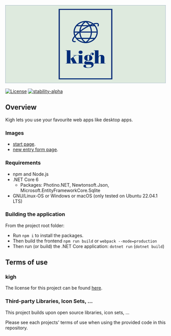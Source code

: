 ![kigh logo](doc/assets/kighMainImg.png)


[![License](https://img.shields.io/badge/License-MIT-blue)](https://opensource.org/licenses/MIT)
[![stability-alpha](https://img.shields.io/badge/stability-alpha-f4d03f.svg)](https://github.com/flomanuel/kigh)
## Overview
Kigh lets you use your favourite web apps like desktop apps.


### Images
- [start page](doc/assets/demoImages/startPage.png).
- [new entry form page](doc/assets/demoImages/newEntry.png).

### Requirements
- npm and Node.js
- .NET Core 6
  - Packages: Photino.NET, Newtonsoft.Json, Microsoft.EntityFrameworkCore.Sqlite
- GNU/Linux-OS or Windows or macOS (only tested on Ubuntu 22.04.1 LTS)

### Building the application
From the project root folder:
- Run `npm i` to install the packages.
- Then build the frontend `npm run build` or `webpack --mode=production`
- Then run (or build) the .NET Core application: `dotnet run` (`dotnet build`)

## Terms of use
### kigh
The license for this project can be found [here](LICENSE).

### Third-party Libraries, Icon Sets, ...
This project builds upon open source libraries, icon sets, ...

Please see each projects' terms of use when using the provided code in
this repository.
